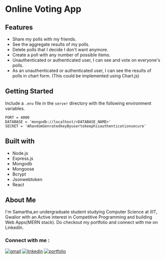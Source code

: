 # Online Voting App

## Features

- Share my polls with my friends.
- See the aggregate results of my polls.
- Delete polls that I decide I don't want anymore.
- Create a poll with any number of possible items.
- Unauthenticated or authenticated user, I can see and vote on everyone's polls.
- As an unauthenticated or authenticated user, I can see the results of polls in chart form. (This could be implemented using Chart.js)

## Getting Started

Include a `.env` file in the `server` directory with the following environment variables.

```
PORT = 4000
DATABASE = 'mongodb://localhost/<DATABASE_NAME>'
SECRET = 'ARandomGenratedkeyByusertokeephisauthenticationsecure'
```

## Built with

- Node.js
- Express.js
- Mongodb
- Mongoose
- Bcrypt
- Jsonwebtoken
- React

## About Me

I'm Samartha,an undergraduate student studying Computer Science at IIIT, Gwalior with an Active interest in Competitive Programming and building Web Apps(MERN stack). Do checkout my portfolio and connect with me on LinkedIn.

### Connect with me :

[![gmail](https://img.shields.io/badge/Gmail-D14836?style=for-the-badge&logo=gmail&logoColor=white)](mailto:samarthajadhao5611@gmail.com)
[![linkedin](https://img.shields.io/badge/linkedin-0A66C2?style=for-the-badge&logo=linkedin&logoColor=white)](https://www.linkedin.com/in/samarth5611/)
[![portfolio](https://img.shields.io/badge/my_portfolio-000?style=for-the-badge&logo=ko-fi&logoColor=white)](https://samartha5611.github.io/)

